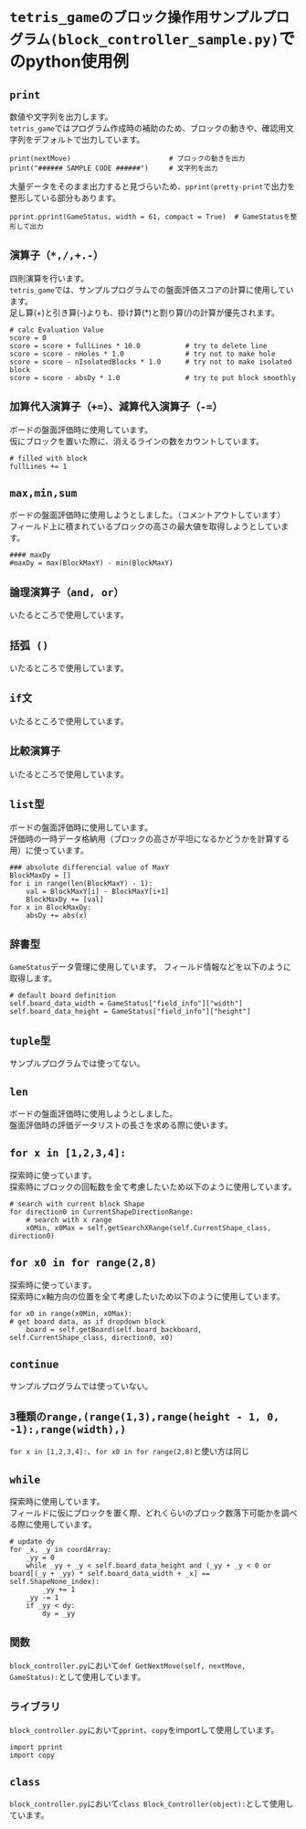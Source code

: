 # `tetris_gameのブロック操作用サンプルプログラム(block_controller_sample.py)`でのpython使用例

## `print`

数値や文字列を出力します。<br>
`tetris_game`ではプログラム作成時の補助のため、ブロックの動きや、確認用文字列をデフォルトで出力しています。<br>

```
print(nextMove)                        # ブロックの動きを出力
print("###### SAMPLE CODE ######")     # 文字列を出力
```

大量データをそのまま出力すると見づらいため、`pprint(pretty-print`で出力を整形している部分もあります。

```
pprint.pprint(GameStatus, width = 61, compact = True)  # GameStatusを整形して出力
```

## `演算子（*,/,+.-）`
四則演算を行います。<br>
`tetris_game`では、サンプルプログラムでの盤面評価スコアの計算に使用しています。<br>
足し算(+)と引き算(-)よりも、掛け算(*)と割り算(/)の計算が優先されます。<br>

```
# calc Evaluation Value
score = 0
score = score + fullLines * 10.0           # try to delete line 
score = score - nHoles * 1.0               # try not to make hole
score = score - nIsolatedBlocks * 1.0      # try not to make isolated block
score = score - absDy * 1.0                # try to put block smoothly
```

## `加算代入演算子（+=）、減算代入演算子（-=）`

ボードの盤面評価時に使用しています。<br>
仮にブロックを置いた際に、消えるラインの数をカウントしています。

```
# filled with block
fullLines += 1
```

## `max,min,sum`

ボードの盤面評価時に使用しようとしました。（コメントアウトしています）<br>
フィールド上に積まれているブロックの高さの最大値を取得しようとしています。<br>

```
#### maxDy
#maxDy = max(BlockMaxY) - min(BlockMaxY)
```

## `論理演算子（and, or）`

いたるところで使用しています。

## `括弧 ()`

いたるところで使用しています。

## `if文`

いたるところで使用しています。

## `比較演算子`

いたるところで使用しています。

## `list型`

ボードの盤面評価時に使用しています。<br>
評価時の一時データ格納用（ブロックの高さが平坦になるかどうかを計算する用）に使っています。

```
### absolute differencial value of MaxY
BlockMaxDy = []
for i in range(len(BlockMaxY) - 1):
    val = BlockMaxY[i] - BlockMaxY[i+1]
    BlockMaxDy += [val]
for x in BlockMaxDy:
    absDy += abs(x)
```

## `辞書型`

`GameStatus`データ管理に使用しています。
フィールド情報などを以下のように取得します。

```
# default board definition
self.board_data_width = GameStatus["field_info"]["width"]
self.board_data_height = GameStatus["field_info"]["height"]
```

## `tuple型`

サンプルプログラムでは使ってない。

## `len`

ボードの盤面評価時に使用しようとしました。<br>
盤面評価時の評価データリストの長さを求める際に使います。<br>

## `for x in [1,2,3,4]:`

探索時に使っています。<br>
探索時にブロックの回転数を全て考慮したいため以下のように使用しています。<br>

```
# search with current block Shape
for direction0 in CurrentShapeDirectionRange:
    # search with x range
    x0Min, x0Max = self.getSearchXRange(self.CurrentShape_class, direction0)
```

## `for x0 in for range(2,8)`

探索時に使っています。<br>
探索時にx軸方向の位置を全て考慮したいため以下のように使用しています。<br>

```
for x0 in range(x0Min, x0Max):
# get board data, as if dropdown block
    board = self.getBoard(self.board_backboard, self.CurrentShape_class, direction0, x0)
```

## `continue`

サンプルプログラムでは使っていない。

## `3種類のrange,(range(1,3),range(height - 1, 0, -1):,range(width),)`

`for x in [1,2,3,4]:`、`for x0 in for range(2,8)`と使い方は同じ

## `while`

探索時に使用しています。<br>
フィールドに仮にブロックを置く際、どれくらいのブロック数落下可能かを調べる際に使用しています。

```
# update dy
for _x, _y in coordArray:
    _yy = 0
    while _yy + _y < self.board_data_height and (_yy + _y < 0 or board[(_y + _yy) * self.board_data_width + _x] == self.ShapeNone_index):
        _yy += 1
    _yy -= 1
    if _yy < dy:
        dy = _yy
```

## `関数`
`block_controller.py`において`def GetNextMove(self, nextMove, GameStatus):`として使用しています。

## `ライブラリ`
`block_controller.py`において`pprint`、`copy`をimportして使用しています。

```
import pprint
import copy
```

## `class`

`block_controller.py`において`class Block_Controller(object):`として使用しています。
